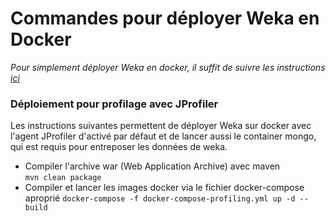 # Commandes pour déployer Weka en Docker

*Pour simplement déployer Weka en docker, il suffit de suivre les instructions [ici](../doc/DockerImageDeployment.md)*

### Déploiement pour profilage avec JProfiler

Les instructions suivantes permettent de déployer Weka sur docker avec l'agent JProfiler d'activé par défaut et de lancer aussi le container mongo, qui est requis pour entreposer les données de weka.

* Compiler l'archive war (Web Application Archive) avec maven   
  `mvn clean package`
* Compiler et lancer les images docker via le fichier docker-compose aproprié
  `docker-compose -f docker-compose-profiling.yml up -d --build`
  
